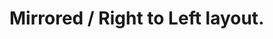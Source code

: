 # Mirrored / Right to Left layout.

<CustomComponent/>

<script setup>
import CustomComponent from './components/06-example.vue';
</script>
